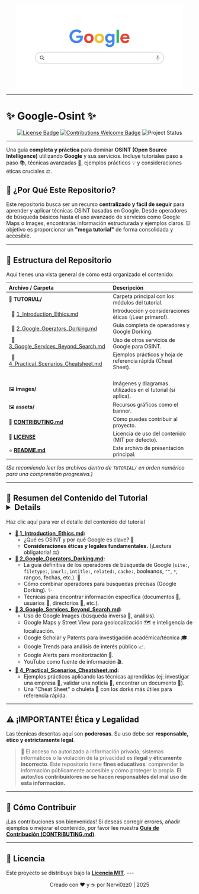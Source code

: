 <p align="center">
  <img src="assets/google.jpg" alt="Google Logo Banner" width="450"/> </p>

--- 
<p align="center">
  <h1>✨ Google-Osint ✨</h1>
</p>

<p align="center"> <a href="LICENSE"><img src="https://img.shields.io/badge/License-MIT-blue.svg" alt="License Badge"/></a> <a href="CONTRIBUTING.md"><img src="https://img.shields.io/badge/contributions-welcome-brightgreen.svg?style=flat" alt="Contributions Welcome Badge"/></a>
  <img src="https://img.shields.io/badge/Status-En%20Desarrollo-orange" alt="Project Status"/>
  </p>

---
 Una guía **completa y práctica** para dominar **OSINT (Open Source Intelligence)** utilizando **Google** y sus servicios. Incluye tutoriales paso a paso 📚, técnicas avanzadas 🚀, ejemplos prácticos 💡 y consideraciones éticas cruciales ⚖️.

## 🤔 ¿Por Qué Este Repositorio?

Este repositorio busca ser un recurso **centralizado y fácil de seguir** para aprender y aplicar técnicas OSINT basadas en Google. Desde operadores de búsqueda básicos hasta el uso avanzado de servicios como Google Maps o Images, encontrarás información estructurada y ejemplos claros. El objetivo es proporcionar un **"mega tutorial"** de forma consolidada y accesible.

---

## 📂 Estructura del Repositorio

Aquí tienes una vista general de cómo está organizado el contenido:

<table>
  <thead>
    <tr>
      <th align="left">Archivo / Carpeta</th>
      <th align="left">Descripción</th>
    </tr>
  </thead>
  <tbody>
    <tr>
      <td>📁 <strong>TUTORIAL/</strong></td>
      <td>Carpeta principal con los módulos del tutorial.</td>
    </tr>
    <tr>
      <td>&nbsp;&nbsp;📄 <a href="TUTORIAL/1_Introduction_Ethics.md">1_Introduction_Ethics.md</a></td>
      <td>Introducción y consideraciones éticas (¡Leer primero!).</td>
    </tr>
    <tr>
      <td>&nbsp;&nbsp;📄 <a href="TUTORIAL/2_Google_Operators_Dorking.md">2_Google_Operators_Dorking.md</a></td>
      <td>Guía completa de operadores y Google Dorking.</td>
    </tr>
    <tr>
      <td>&nbsp;&nbsp;📄 <a href="TUTORIAL/3_Google_Services_Beyond_Search.md">3_Google_Services_Beyond_Search.md</a></td>
      <td>Uso de otros servicios de Google para OSINT.</td>
    </tr>
    <tr>
      <td>&nbsp;&nbsp;📄 <a href="TUTORIAL/4_Practical_Scenarios_Cheatsheet.md">4_Practical_Scenarios_Cheatsheet.md</a></td>
      <td>Ejemplos prácticos y hoja de referencia rápida (Cheat Sheet).</td>
    </tr>
    <tr>
      <td colspan="2">&nbsp;</td> </tr>
    <tr>
      <td>🖼️ <strong>images/</strong></td>
      <td>Imágenes y diagramas utilizados en el tutorial (si aplica).</td>
    </tr>
     <tr>
      <td>🖼️ <strong>assets/</strong></td>
      <td>Recursos gráficos como el banner.</td>
    </tr>
    <tr>
      <td>🤝 <strong><a href="CONTRIBUTING.md">CONTRIBUTING.md</a></strong></td>
      <td>Cómo puedes contribuir al proyecto.</td>
    </tr>
    <tr>
      <td>📜 <strong><a href="LICENSE">LICENSE</a></strong></td>
      <td>Licencia de uso del contenido (MIT por defecto).</td>
    </tr>
    <tr>
      <td>⭐ <strong><a href="README.md">README.md</a></strong></td>
      <td>Este archivo de presentación principal.</td>
    </tr>
  </tbody>
</table>

*(Se recomienda leer los archivos dentro de `TUTORIAL/` en orden numérico para una comprensión progresiva.)*

---

## 📖 Resumen del Contenido del Tutorial <details>
<summary>Haz clic aquí para ver el detalle del contenido del tutorial</summary>

* **[📄 1_Introduction_Ethics.md](TUTORIAL/1_Introduction_Ethics.md):**
    * ¿Qué es OSINT y por qué Google es clave? 🔑
    * **Consideraciones éticas y legales fundamentales.** (¡Lectura obligatoria! ⚖️)
* **[📄 2_Google_Operators_Dorking.md](TUTORIAL/2_Google_Operators_Dorking.md):**
    * La guía definitiva de los operadores de búsqueda de Google (`site:`, `filetype:`, `inurl:`, `intitle:`, `related:`, `cache:`, booleanos, `""`, `*`, rangos, fechas, etc.). 🔎
    * Cómo combinar operadores para búsquedas precisas (Google Dorking). ✨
    * Técnicas para encontrar información específica (documentos 📄, usuarios 👤, directorios 📁, etc.).
* **[📄 3_Google_Services_Beyond_Search.md](TUTORIAL/3_Google_Services_Beyond_Search.md):**
    * Uso de Google Images (búsqueda inversa 📸, análisis).
    * Google Maps y Street View para geolocalización 🗺️ e inteligencia de localización.
    * Google Scholar y Patents para investigación académica/técnica 🎓.
    * Google Trends para análisis de interés público 📈.
    * Google Alerts para monitorización 🔔.
    * YouTube como fuente de información 🎬.
* **[📄 4_Practical_Scenarios_Cheatsheet.md](TUTORIAL/4_Practical_Scenarios_Cheatsheet.md):**
    * Ejemplos prácticos aplicando las técnicas aprendidas (ej: investigar una empresa 🏢, validar una noticia 📰, encontrar un documento 📎).
    * Una "Cheat Sheet" o chuleta 📌 con los dorks más útiles para referencia rápida.

</details>

---

## ⚠️ ¡IMPORTANTE! Ética y Legalidad

Las técnicas descritas aquí son **poderosas**. Su uso debe ser **responsable, ético y estrictamente legal**.
> 🚫 El acceso no autorizado a información privada, sistemas informáticos o la violación de la privacidad es **ilegal** y **éticamente incorrecto**.
Este repositorio tiene **fines educativos**: comprender la información públicamente accesible y cómo proteger la propia.
**El autor/los contribuidores no se hacen responsables del mal uso de esta información.**

---

## 🤝 Cómo Contribuir

¡Las contribuciones son bienvenidas! Si deseas corregir errores, añadir ejemplos o mejorar el contenido, por favor lee nuestra [**Guía de Contribución (CONTRIBUTING.md)**](CONTRIBUTING.md).

---

## 📜 Licencia

Este proyecto se distribuye bajo la [**Licencia MIT**](LICENSE). ---

<p align="center">
  Creado con ❤️ y ☕ por Nervi0zz0 | 2025
</p>